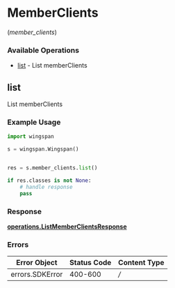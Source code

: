 # MemberClients
(*member_clients*)

### Available Operations

* [list](#list) - List memberClients

## list

List memberClients

### Example Usage

```python
import wingspan

s = wingspan.Wingspan()


res = s.member_clients.list()

if res.classes is not None:
    # handle response
    pass
```


### Response

**[operations.ListMemberClientsResponse](../../models/operations/listmemberclientsresponse.md)**
### Errors

| Error Object    | Status Code     | Content Type    |
| --------------- | --------------- | --------------- |
| errors.SDKError | 400-600         | */*             |
